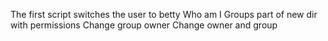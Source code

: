 The first script switches the user to betty
Who am I
Groups part of
new dir with permissions
Change group owner
Change owner and group
